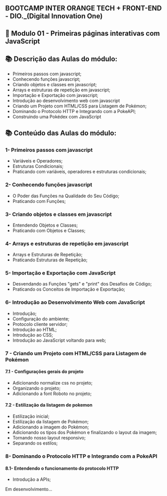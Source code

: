 ## BOOTCAMP INTER ORANGE TECH + FRONT-END - DIO._(Digital Innovation One)

## 📝 Modulo 01 - Primeiras páginas interativas com JavaScript

## 📚 Descrição das Aulas do módulo:
- Primeiros passos com javascript;
- Conhecendo funções javascript;
- Criando objetos e classes em javascript;
- Arrays e estruturas de repetição em javascript;
- Importação e Exportação com javascript;
- Introdução ao desenvolvimento web com javascript
- Criando um Projeto com HTML/CSS para Listagem de Pokémon;
- Dominando o Protocolo HTTP e Integrando com a PokeAPI;
- Construindo uma Pokédex com JavaScript


## 📚 Conteúdo das Aulas do módulo:
### 1- Primeiros passos com javascript
- Variáveis e Operadores;
- Estruturas Condicionais;
- Praticando com variáveis, operadores e estruturas condicionais;
### 2- Conhecendo funções javascript
- O Poder das Funções na Qualidade do Seu Código;
- Praticando com Funções;

### 3- Criando objetos e classes em javascript
- Entendendo Objetos e Classes;
- Praticando com Objetos e Classes;

### 4- Arrays e estruturas de repetição em javascript
- Arrays e Estruturas de Repetição;
- Praticando Estruturas de Repetição;

### 5- Importação e Exportação com JavaScript
- Desvendando as Funções "gets" e "print" dos Desafios de Código;
- Praticando os Conceitos de Importação e Exportação;

### 6- Introdução ao Desenvolvimento Web com JavaScript
- Introdução;
- Configuração do ambiente;
- Protocolo cliente servidor;
- Introdução ao HTML;
- Introdução ao CSS;
- Introdução ao JavaScript voltando para web;

### 7 - Criando um Projeto com HTML/CSS para Listagem de Pokémon
#### 7.1 - Configurações gerais do projeto
- Adicionando normalize css no projeto;
- Organizando o projeto;
- Adicionando a font Roboto no projeto;

#### 7.2 - Estilização da listagem de pokemon
- Estilização inicial;
- Estilização da listagem de Pokémon;
- Adicionando a imagem do Pokémon;
- Adicionando os tipos dos Pokémon e finalizando o layout da imagem;
- Tornando nosso layout responsivo;
- Separando os estilos;

### 8- Dominando o Protocolo HTTP e Integrando com a PokeAPI
#### 8.1- Entendendo o funcionamento do protocolo HTTP
- Introdução a APIs;




Em desenvolvimento...